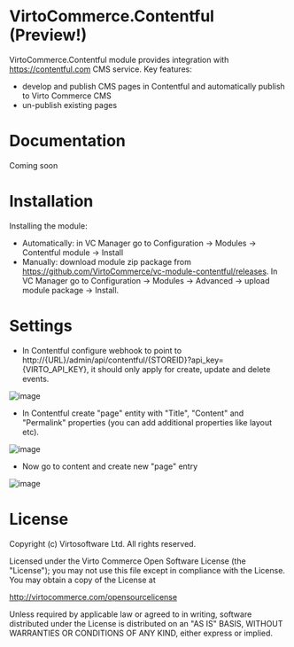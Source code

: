 # VirtoCommerce.Contentful (Preview!)
VirtoCommerce.Contentful module provides integration with https://contentful.com CMS service.
Key features:
* develop and publish CMS pages in Contentful and automatically publish to Virto Commerce CMS
* un-publish existing pages

# Documentation
Coming soon

# Installation
Installing the module:
* Automatically: in VC Manager go to Configuration -> Modules -> Contentful module -> Install
* Manually: download module zip package from https://github.com/VirtoCommerce/vc-module-contentful/releases. In VC Manager go to Configuration -> Modules -> Advanced -> upload module package -> Install.

# Settings
* In Contentful configure webhook to point to http://{URL}/admin/api/contentful/{STOREID}?api_key={VIRTO_API_KEY}, it should only apply for create, update and delete events.

![image](https://user-images.githubusercontent.com/1566470/27984261-4d6bc8d8-6386-11e7-9f7d-346045311d15.png)

* In Contentful create "page" entity with "Title", "Content" and "Permalink" properties (you can add additional properties like layout etc).

![image](https://user-images.githubusercontent.com/1566470/27984254-f057f266-6385-11e7-9a1a-fec1bfe67439.png)

* Now go to content and create new "page" entry

![image](https://user-images.githubusercontent.com/1566470/27984274-7f482928-6386-11e7-8d23-37c461dedb4c.png)


# License
Copyright (c) Virtosoftware Ltd.  All rights reserved.

Licensed under the Virto Commerce Open Software License (the "License"); you
may not use this file except in compliance with the License. You may
obtain a copy of the License at

http://virtocommerce.com/opensourcelicense

Unless required by applicable law or agreed to in writing, software
distributed under the License is distributed on an "AS IS" BASIS,
WITHOUT WARRANTIES OR CONDITIONS OF ANY KIND, either express or
implied. 
